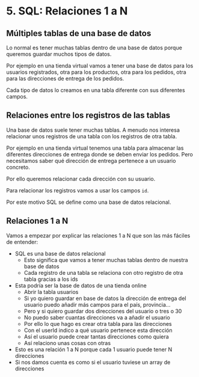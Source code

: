 # 5. SQL: Relaciones 1 a N

## Múltiples tablas de una base de datos

Lo normal es tener muchas tablas dentro de una base de datos porque queremos guardar muchos tipos de datos.

Por ejemplo en una tienda virtual vamos a tener una base de datos para los usuarios registrados, otra para los productos, otra para los pedidos, otra para las direcciones de entrega de los pedidos.

Cada tipo de datos lo creamos en una tabla diferente con sus diferentes campos.

## Relaciones entre los registros de las tablas

Una base de datos suele tener muchas tablas. A menudo nos interesa relacionar unos registros de una tabla con los registros de otra tabla.

Por ejemplo en una tienda virtual tenemos una tabla para almacenar las diferentes direcciones de entrega donde se deben enviar los pedidos. Pero necesitamos saber qué dirección de entrega pertenece a un usuario concreto.

Por ello queremos relacionar cada dirección con su usuario.

Para relacionar los registros vamos a usar los campos `id`.

Por este motivo SQL se define como una base de datos relacional.

## Relaciones 1 a N

Vamos a empezar por explicar las relaciones 1 a N que son las más fáciles de entender:

- SQL es una base de datos relacional
   - Esto significa que vamos a tener muchas tablas dentro de nuestra base de datos
   - Cada registro de una tabla se relaciona con otro registro de otra tabla gracias a los ids
- Esta podría ser la base de datos de una tienda online
   - Abrir la tabla usuarios
   - Si yo quiero guardar en base de datos la dirección de entrega del usuario puedo añadir más campos para el país, provincia...
   - Pero y si quiero guardar dos direcciones del usuario o tres o 30
   - No puedo saber cuantas direcciones va a añadir el usuario
   - Por ello lo que hago es crear otra tabla para las direcciones
   - Con el userId indico a qué usuario pertenece esta dirección
   - Así el usuario puede crear tantas direcciones como quiera
   - Así relaciono unas cosas con otras
- Esto es una relación 1 a N porque cada 1 usuario puede tener N direcciones
- Si nos damos cuenta es como si el usuario tuviese un array de direcciones
